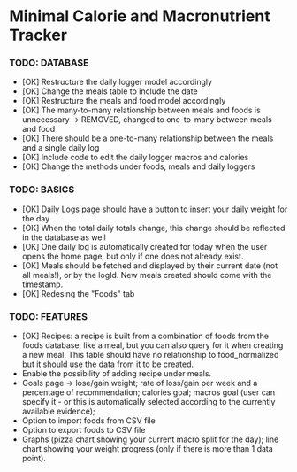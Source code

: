 # Minimal Calorie and Macronutrient Tracker

### TODO: DATABASE
- [OK] Restructure the daily logger model accordingly 
- [OK] Change the meals table to include the date 
- [OK] Restructure the meals and food model accordingly 
- [OK] The many-to-many relationship between meals and foods is unnecessary -> REMOVED, changed to one-to-many between meals and food 
- [OK] There should be a one-to-many relationship between the meals and a single daily log  
- [OK] Include code to edit the daily logger macros and calories 
- [OK] Change the methods under foods, meals and daily loggers

### TODO: BASICS
- [OK] Daily Logs page should have a button to insert your daily weight for the day  
- [OK] When the total daily totals change, this change should be reflected in the database as well 
- [OK] One daily log is automatically created for today when the user opens the home page, but only if one does not already exist.
- [OK] Meals should be fetched and displayed by their current date (not all meals!), or by the logId. New meals created should come with the timestamp.  
- [OK] Redesing the "Foods" tab 

### TODO: FEATURES
- [OK] Recipes: a recipe is built from a combination of foods from the foods database, like a meal, but you can also query for it when creating a new meal. This table should have no relationship to food_normalized but it should use the data from it to be created.  
- Enable the possibility of adding recipe under meals. 
- Goals page -> lose/gain weight; rate of loss/gain per week and a percentage of recommendation; calories goal; macros goal (user can specify it - or this is automatically selected according to the currently available evidence); 
- Option to import foods from CSV file
- Option to export foods to CSV file 
- Graphs (pizza chart showing your current macro split for the day); line chart showing your weight progress (only if there is more than 1 data point). 

